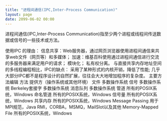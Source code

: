 ```yaml
---
title: "进程间通信(IPC,Inter-Process Communication)"
layout: page
date: 2099-06-02 00:00
---
```


进程间通信(IPC,Inter-Process Communication)指至少两个进程或线程间传送数据或信号的一些技术或方法。

使用IPC 的理由：
信息共享：Web服务器，通过网页浏览器使用进程间通信来共享web文件（网页等）和多媒体；
加速：维基百科使用通过进程间通信进行交流的多服务器来满足用户的请求；
模块化；
私有权分离。
与直接共享内存地址空间的多线程编程相比，IPC的缺点：
采用了某种形式的内核开销，降低了性能;
几乎大部分IPC都不是程序设计的自然扩展，往往会大大地增加程序的复杂度。
主要方法编辑
方法	提供方（操作系统或其他环境）
文件	多数操作系统
信号	多数操作系统
Berkeley套接字	多数操作系统
消息队列	多数操作系统
管道	所有的POSIX系统，Windows
命名管道	所有的POSIX系统，Windows
信号量	所有的POSIX系统，Windows
共享内存	所有的POSIX系统，Windows
Message Passing	用于MPI规范，Java RMI，CORBA，MSMQ，MailSlot以及其他
Memory-Mapped File	所有的POSIX系统，Windows